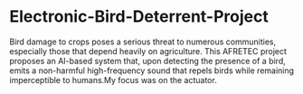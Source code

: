 # Electronic-Bird-Deterrent-Project
Bird damage to crops poses a serious threat to numerous communities, especially those that depend heavily on agriculture. This AFRETEC project proposes an AI-based system that, upon detecting the presence of a bird, emits a non-harmful high-frequency sound that repels birds while remaining imperceptible to humans.My focus was on the actuator. 
